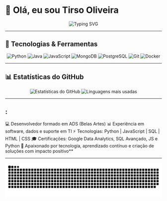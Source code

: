 # 👋 Olá, eu sou Tirso Oliveira  

<p align="center">
  <img src="https://readme-typing-svg.herokuapp.com?font=Fira+Code&weight=600&size=24&duration=4000&pause=1000&color=00F7FF&center=true&vCenter=true&width=600&lines=💻+Desenvolvedor+de+Soluções+em+TI;🚀+Entusiasta+em+IA;📊+Amante+de+Dados+e+Automação;🌍+Sempre+aprendendo+algo+novo!" alt="Typing SVG" />
</p>

---

## 🚀 Tecnologias & Ferramentas  
<div align="center">

![Python](https://img.shields.io/badge/-Python-000?&logo=Python)
![Java](https://img.shields.io/badge/-Java-000?&logo=Java&logoColor=007396)
![JavaScript](https://img.shields.io/badge/-JavaScript-000?&logo=JavaScript)
![MongoDB](https://img.shields.io/badge/-MongoDB-000?&logo=mongodb)
![PostgreSQL](https://img.shields.io/badge/-PostgreSQL-000?&logo=postgresql)
![Git](https://img.shields.io/badge/-Git-000?&logo=git)
![Docker](https://img.shields.io/badge/-Docker-000?&logo=docker)

</div>

---

## 📊 Estatísticas do GitHub  

<p align="center">
  <img src="https://github-readme-stats.vercel.app/api?username=TirsoDev&show_icons=true&theme=radical" alt="Estatísticas do GitHub" height="160"/>
  <img src="https://github-readme-stats.vercel.app/api/top-langs/?username=TirsoDev&layout=compact&theme=radical" alt="Linguagens mais usadas" height="160"/>
</p>


---

## :

💻 Desenvolvedor formado em ADS (Belas Artes)
📊 Experiência em software, dados e suporte em TI
⚡ Tecnologias: Python | JavaScript | SQL | HTML | CSS
🎓 Certificações: Google Data Analytics, SQL Avançado, JS e Python
🚀 Apaixonado por tecnologia, aprendizado contínuo e criação de soluções com impacto positivo**  

---

<p align="center">
  <img src="https://raw.githubusercontent.com/Platane/snk/output/github-contribution-grid-snake.svg" alt="Snake animation" />
</p>
